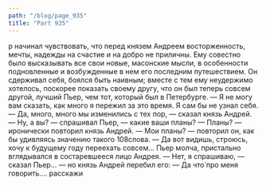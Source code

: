 ```yaml
---
path: "/blog/page_935"
title: "Part 935"
---
```


р начинал чувствовать, что перед князем Андреем восторженность, мечты, надежды на счастие и на добро не приличны. Ему совестно было высказывать все свои новые, масонские мысли, в особенности подновленные и возбужденные в нем его последним путешествием. Он сдерживал себя, боялся быть наивным; вместе с тем ему неудержимо хотелось, поскорее показать своему другу, что он был теперь совсем другой, лучший Пьер, чем тот, который был в Петербурге.
— Я не могу вам сказать, как много я пережил за это время. Я сам бы не узнал себя.
— Да, много, много мы изменились с тех пор, — сказал князь Андрей.
— Ну, а вы? — спрашивал Пьер, — какие ваши планы?
— Планы? — иронически повторил князь Андрей. — Мои планы? — повторил он, как бы удивляясь значению такого 108слова. — Да вот видишь, строюсь, хочу к будущему году переехать совсем...
Пьер молча, пристально вглядывался в состаревшееся лицо Андрея.
— Нет, я спрашиваю, — сказал Пьер... — но князь Андрей перебил его:
— Да что́ про меня говорить.... расскажи 
